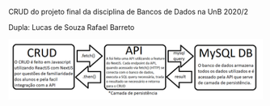 CRUD do projeto final da disciplina de Bancos de Dados na UnB 2020/2

Dupla:
  Lucas de Souza
  Rafael Barreto
  
 ![Image of Yaktocat](https://github.com/rdaldegan/lolBD/blob/main/public/Diagrama.png)